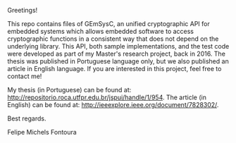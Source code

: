 Greetings!

This repo contains files of GEmSysC, an unified cryptographic API for embedded systems which allows embedded software to access cryptographic functions in a consistent way that does not depend on the underlying library. This API, both sample implementations, and the test code were developed as part of my Master's research project, back in 2016. The thesis was published in Portuguese language only, but we also published an article in English language. If you are interested in this project, feel free to contact me!

My thesis (in Portuguese) can be found at: <http://repositorio.roca.utfpr.edu.br/jspui/handle/1/954>.
The article (in English) can be found at: <http://ieeexplore.ieee.org/document/7828302/>.

Best regards.

Felipe Michels Fontoura

